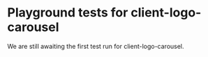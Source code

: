 # Playground tests for client-logo-carousel
We are still awaiting the first test run for client-logo-carousel.
